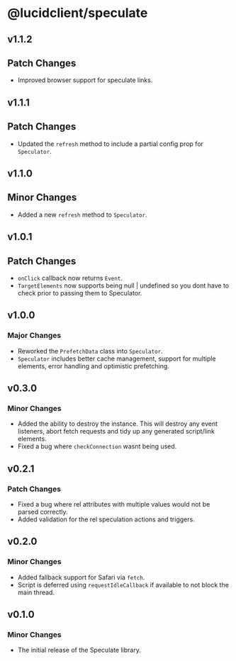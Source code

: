 # @lucidclient/speculate

## v1.1.2

## Patch Changes

- Improved browser support for speculate links.

## v1.1.1

## Patch Changes

- Updated the `refresh` method to include a partial config prop for `Speculator`.

## v1.1.0

## Minor Changes

- Added a new `refresh` method to `Speculator`.

## v1.0.1

## Patch Changes

- `onClick` callback now returns `Event`.
- `TargetElements` now supports being null | undefined so you dont have to check prior to passing them to Speculator.

## v1.0.0

### Major Changes

- Reworked the `PrefetchData` class into `Speculator`.
- `Speculator` includes better cache management, support for multiple elements, error handling and optimistic prefetching.

## v0.3.0

### Minor Changes

- Added the ability to destroy the instance. This will destroy any event listeners, abort fetch requests and tidy up any generated script/link elements.
- Fixed a bug where `checkConnection` wasnt being used.

## v0.2.1

### Patch Changes

- Fixed a bug where rel attributes with multiple values would not be parsed correctly.
- Added validation for the rel speculation actions and triggers.

## v0.2.0

### Minor Changes

- Added fallback support for Safari via `fetch`.
- Script is deferred using `requestIdleCallback` if available to not block the main thread.

## v0.1.0

### Minor Changes

- The initial release of the Speculate library.